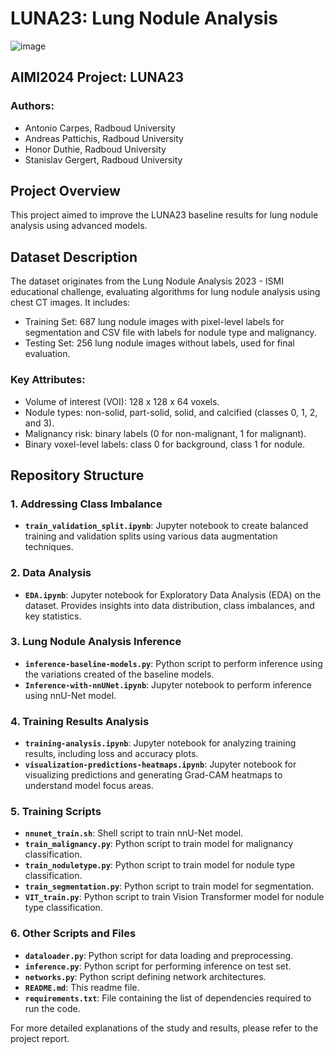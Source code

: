 # LUNA23: Lung Nodule Analysis

![image](https://github.com/andreas-pattichis/bodyct-luna23-ismi-trainer/assets/63289392/93d2ab5f-0b2d-4938-8957-0956d0398a88)

## AIMI2024 Project: LUNA23

### Authors:
- Antonio Carpes, Radboud University
- Andreas Pattichis, Radboud University
- Honor Duthie, Radboud University
- Stanislav Gergert, Radboud University

## Project Overview

This project aimed to improve the LUNA23 baseline results for lung nodule analysis using advanced models. 

## Dataset Description

The dataset originates from the Lung Nodule Analysis 2023 - ISMI educational challenge, evaluating algorithms for lung nodule analysis using chest CT images. It includes:
- Training Set: 687 lung nodule images with pixel-level labels for segmentation and CSV file with labels for nodule type and malignancy.
- Testing Set: 256 lung nodule images without labels, used for final evaluation.

### Key Attributes:
- Volume of interest (VOI): 128 x 128 x 64 voxels.
- Nodule types: non-solid, part-solid, solid, and calcified (classes 0, 1, 2, and 3).
- Malignancy risk: binary labels (0 for non-malignant, 1 for malignant).
- Binary voxel-level labels: class 0 for background, class 1 for nodule. 

## Repository Structure

### 1. Addressing Class Imbalance
- **`train_validation_split.ipynb`**: Jupyter notebook to create balanced training and validation splits using various data augmentation techniques.

### 2. Data Analysis
- **`EDA.ipynb`**: Jupyter notebook for Exploratory Data Analysis (EDA) on the dataset. Provides insights into data distribution, class imbalances, and key statistics.

### 3. Lung Nodule Analysis Inference
- **`inference-baseline-models.py`**: Python script to perform inference using the variations created of the baseline models.
- **`Inference-with-nnUNet.ipynb`**: Jupyter notebook to perform inference using nnU-Net model.

### 4. Training Results Analysis
- **`training-analysis.ipynb`**: Jupyter notebook for analyzing training results, including loss and accuracy plots.
- **`visualization-predictions-heatmaps.ipynb`**: Jupyter notebook for visualizing predictions and generating Grad-CAM heatmaps to understand model focus areas.

### 5. Training Scripts
- **`nnunet_train.sh`**: Shell script to train nnU-Net model.
- **`train_malignancy.py`**: Python script to train model for malignancy classification.
- **`train_noduletype.py`**: Python script to train model for nodule type classification.
- **`train_segmentation.py`**: Python script to train model for segmentation.
- **`VIT_train.py`**: Python script to train Vision Transformer model for nodule type classification.

### 6. Other Scripts and Files
- **`dataloader.py`**: Python script for data loading and preprocessing.
- **`inference.py`**: Python script for performing inference on test set.
- **`networks.py`**: Python script defining network architectures.
- **`README.md`**: This readme file.
- **`requirements.txt`**: File containing the list of dependencies required to run the code.
 

For more detailed explanations of the study and results, please refer to the project report.
